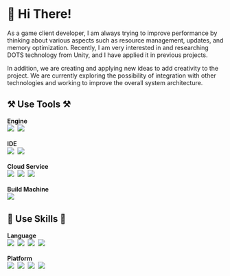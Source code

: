<h1>
👋 Hi There! 
</h1>
As a game client developer, I am always trying to improve performance by thinking about various aspects such as resource management, updates, and memory optimization. Recently, I am very interested in and researching DOTS technology from Unity, and I have applied it in previous projects.

In addition, we are creating and applying new ideas to add creativity to the project. We are currently exploring the possibility of integration with other technologies and working to improve the overall system architecture.

<h2>⚒️ Use Tools ⚒️</h2>
<p>
  <b>Engine</b><br>
  <img src="https://img.shields.io/badge/Unity-000000?style=for-the-badge&logo=Unity&logoColor=white"/></a>&nbsp
  <img src="https://img.shields.io/badge/Unreal Engine-0E1128?style=for-the-badge&logo=UnrealEngine&logoColor=white"/></a>&nbsp
  <br><br><b>IDE</b><br>
  <img src="https://img.shields.io/badge/Visual Studio-5C2D91?style=for-the-badge&logo=visualstudio&logoColor=white"/></a>&nbsp
  <img src="https://img.shields.io/badge/JetBrains-000000?style=for-the-badge&logo=jetbrains&logoColor=white"/></a>&nbsp
  <br><br><b>Cloud Service</b><br>
  <img src="https://img.shields.io/badge/Azure-0078D4?style=for-the-badge&logo=microsoftazure&logoColor=white"/></a>&nbsp 
  <img src="https://img.shields.io/badge/AWS-232F3E?style=for-the-badge&logo=amazonaws&logoColor=white"/></a>&nbsp 
  <img src="https://img.shields.io/badge/Firebase-FFCA28?style=for-the-badge&logo=firebase&logoColor=black"/></a>&nbsp
   <br><br><b>Build Machine</b><br>
  <img src="https://img.shields.io/badge/Jenkins-D24939?style=for-the-badge&logo=jenkins&logoColor=white"/></a>&nbsp
</p>

<h2>🔎 Use Skills 🔎</h2>
<p>
  <b>Language</b><br>
  <img src="https://img.shields.io/badge/CSharp-239120?style=for-the-badge&logo=CSharp&logoColor=white"/></a>&nbsp
  <img src="https://img.shields.io/badge/C++-00599C?style=for-the-badge&logo=C%2B%2B&logoColor=white"/></a>&nbsp 
  <img src="https://img.shields.io/badge/Java-007396?style=for-the-badge&logo=java&logoColor=white"/></a>&nbsp
  <img src="https://img.shields.io/badge/Javascript-ffb13b?style=for-the-badge&logo=javascript&logoColor=black"/></a>&nbsp 
  <br><br><b>Platform</b><br>
  <img src="https://img.shields.io/badge/iOS-000000?style=for-the-badge&logo=ios&logoColor=white"/></a>&nbsp 
  <img src="https://img.shields.io/badge/Android-3DDC84?style=for-the-badge&logo=android&logoColor=white"/></a>&nbsp  
  <img src="https://img.shields.io/badge/Xamarin-3498DB?style=for-the-badge&logo=xamarin&logoColor=white"/></a>&nbsp 
  <img src="https://img.shields.io/badge/ASP .NET-512CD4?style=for-the-badge&logo=Dotnet&logoColor=white"/></a>&nbsp 
</p>

<!--
**SnowDINN/SnowDINN** is a ✨ _special_ ✨ repository because its `README.md` (this file) appears on your GitHub profile.

Here are some ideas to get you started:

- 🔭 I’m currently working on ...
- 🌱 I’m currently learning ...
- 👯 I’m looking to collaborate on ...
- 🤔 I’m looking for help with ...
- 💬 Ask me about ...
- 📫 How to reach me: ...
- 😄 Pronouns: ...
- ⚡ Fun fact: ...
-->
